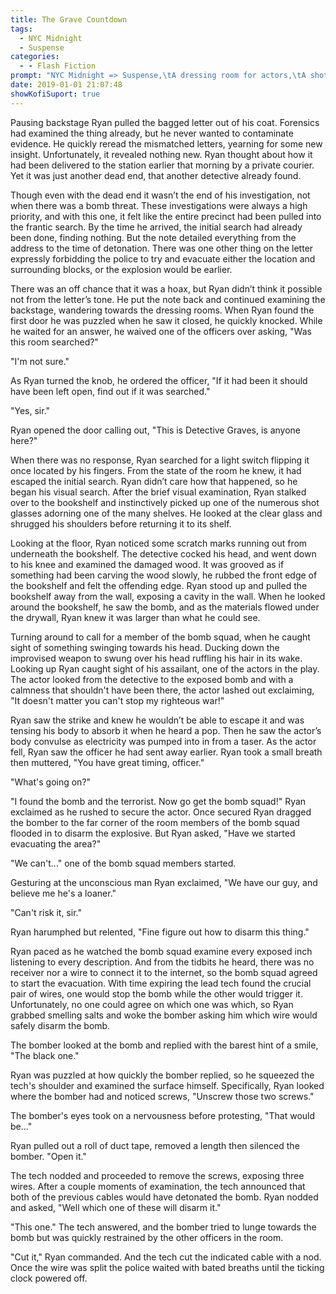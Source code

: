 ```yaml
---
title: The Grave Countdown
tags: 
  - NYC Midnight
  - Suspense
categories:
  - - Flash Fiction
prompt: "NYC Midnight => Suspense,\tA dressing room for actors,\tA shot glass"
date: 2019-01-01 21:07:48
showKofiSuport: true
---
```


Pausing backstage Ryan pulled the bagged letter out of his coat.  Forensics had examined the thing already, but he never wanted to contaminate evidence.  He quickly reread the mismatched letters, yearning for some new insight.  Unfortunately, it revealed nothing new.  Ryan thought about how it had been delivered to the station earlier that morning by a private courier.  Yet it was just another dead end, that another detective already found.

Though even with the dead end it wasn’t the end of his investigation, not when there was a bomb threat.  These investigations were always a high priority, and with this one, it felt like the entire precinct had been pulled into the frantic search.  By the time he arrived, the initial search had already been done, finding nothing.  But the note detailed everything from the address to the time of detonation.  There was one other thing on the letter expressly forbidding the police to try and evacuate either the location and surrounding blocks, or the explosion would be earlier.<!-- more -->

There was an off chance that it was a hoax, but Ryan didn’t think it possible not from the letter’s tone.  He put the note back and continued examining the backstage, wandering towards the dressing rooms.  When Ryan found the first door he was puzzled when he saw it closed, he quickly knocked.  While he waited for an answer, he waived one of the officers over asking, "Was this room searched?"

"I'm not sure."

As Ryan turned the knob, he ordered the officer, "If it had been it should have been left open, find out if it was searched."

"Yes, sir."

Ryan opened the door calling out, "This is Detective Graves, is anyone here?"  

When there was no response, Ryan searched for a light switch flipping it once located by his fingers.  From the state of the room he knew, it had escaped the initial search.  Ryan didn’t care how that happened, so he began his visual search.  After the brief visual examination, Ryan stalked over to the bookshelf and instinctively picked up one of the numerous shot glasses adorning one of the many shelves.  He looked at the clear glass and shrugged his shoulders before returning it to its shelf.

Looking at the floor, Ryan noticed some scratch marks running out from underneath the bookshelf.  The detective cocked his head, and went down to his knee and examined the damaged wood.  It was grooved as if something had been carving the wood slowly, he rubbed the front edge of the bookshelf and felt the offending edge.  Ryan stood up and pulled the bookshelf away from the wall, exposing a cavity in the wall.  When he looked around the bookshelf, he saw the bomb, and as the materials flowed under the drywall, Ryan knew it was larger than what he could see.  

Turning around to call for a member of the bomb squad, when he caught sight of something swinging towards his head.  Ducking down the improvised weapon to swung over his head ruffling his hair in its wake.  Looking up Ryan caught sight of his assailant, one of the actors in the play.  The actor looked from the detective to the exposed bomb and with a calmness that shouldn't have been there, the actor lashed out exclaiming, "It doesn't matter you can't stop my righteous war!"

Ryan saw the strike and knew he wouldn’t be able to escape it and was tensing his body to absorb it when he heard a pop.  Then he saw the actor’s body convulse as electricity was pumped into in from a taser.  As the actor fell, Ryan saw the officer he had sent away earlier.  Ryan took a small breath then muttered, "You have great timing, officer."

"What's going on?"

"I found the bomb and the terrorist.  Now go get the bomb squad!"  Ryan exclaimed as he rushed to secure the actor.  Once secured Ryan dragged the bomber to the far corner of the room members of the bomb squad flooded in to disarm the explosive.  But Ryan asked, "Have we started evacuating the area?"

"We can't..." one of the bomb squad members started. 

Gesturing at the unconscious man Ryan exclaimed, "We have our guy, and believe me he's a loaner."

"Can't risk it, sir."

Ryan harumphed but relented, "Fine figure out how to disarm this thing."

Ryan paced as he watched the bomb squad examine every exposed inch listening to every description.  And from the tidbits he heard, there was no receiver nor a wire to connect it to the internet, so the bomb squad agreed to start the evacuation.  With time expiring the lead tech found the crucial pair of wires, one would stop the bomb while the other would trigger it.  Unfortunately, no one could agree on which one was which, so Ryan grabbed smelling salts and woke the bomber asking him which wire would safely disarm the bomb.

The bomber looked at the bomb and replied with the barest hint of a smile, "The black one."

Ryan was puzzled at how quickly the bomber replied, so he squeezed the tech's shoulder and examined the surface himself.  Specifically, Ryan looked where the bomber had and noticed screws, "Unscrew those two screws."

The bomber's eyes took on a nervousness before protesting, "That would be..."

Ryan pulled out a roll of duct tape, removed a length then silenced the bomber.  "Open it."

The tech nodded and proceeded to remove the screws, exposing three wires.  After a couple moments of examination, the tech announced that both of the previous cables would have detonated the bomb.  Ryan nodded and asked, "Well which one of these will disarm it."

"This one."  The tech answered, and the bomber tried to lunge towards the bomb but was quickly restrained by the other officers in the room.

"Cut it," Ryan commanded.  And the tech cut the indicated cable with a nod.  Once the wire was split the police waited with bated breaths until the ticking clock powered off.